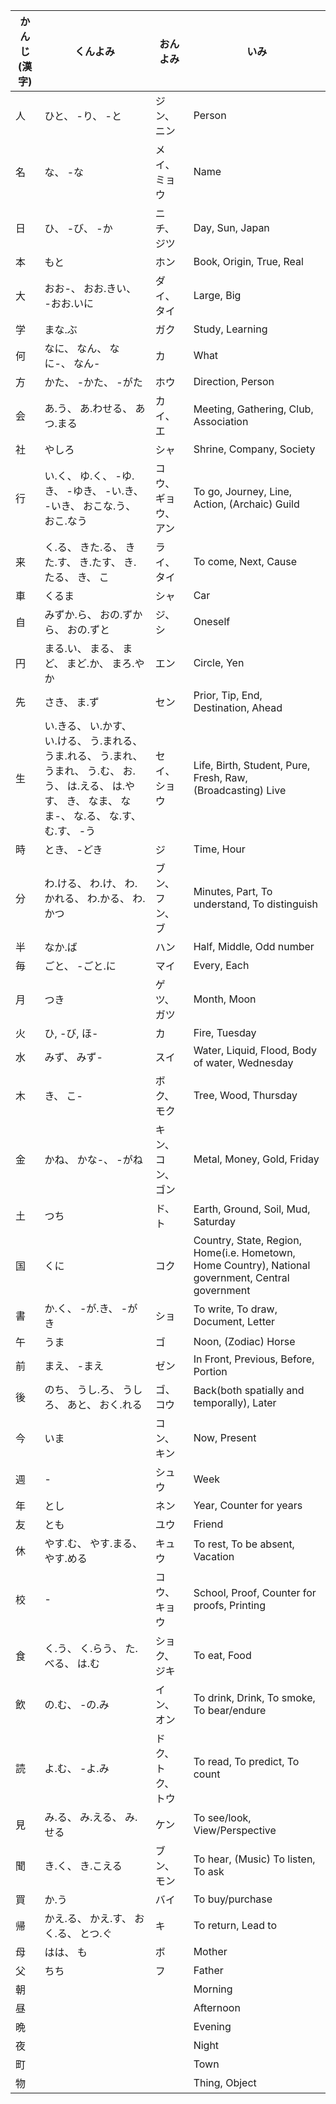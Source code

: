 |  かんじ (漢字) |   くんよみ   |   おんよみ   |     いみ    |
| ----------- | ----------- | ----------- | ----------- |
| 人 | ひと、 -り、 -と | ジン、 ニン | Person |
| 名 | な、 -な | メイ、 ミョウ | Name |
| 日 | ひ、 -び、 -か | ニチ、 ジツ | Day, Sun, Japan |
| 本 | もと | ホン | Book, Origin, True, Real |
| 大 | おお-、 おお.きい、 -おお.いに | ダイ、 タイ | Large, Big |    
| 学 | まな.ぶ | ガク | Study, Learning |
| 何 | なに、 なん、 なに-、 なん- | カ | What |
| 方 | かた、 -かた、 -がた | ホウ | Direction, Person |
| 会 | あ.う、 あ.わせる、 あつ.まる | カイ、 エ | Meeting, Gathering, Club, Association |
| 社 | やしろ | シャ | Shrine, Company, Society |
| 行 | い.く、 ゆ.く、 -ゆ.き、 -ゆき、 -い.き、 -いき、 おこな.う、 おこ.なう | コウ、 ギョウ、 アン | To go, Journey, Line, Action, (Archaic) Guild |
| 来 | く.る、 きた.る、 きた.す、 き.たす、 き.たる、 き、 こ | ライ、 タイ | To come, Next, Cause |
| 車 | くるま | シャ | Car |
| 自 | みずか.ら、 おの.ずから、 おの.ずと | ジ、 シ | Oneself |
| 円 | まる.い、 まる、 まど、 まど.か、 まろ.やか | エン | Circle, Yen |
| 先 | さき、 ま.ず | セン | Prior, Tip, End, Destination, Ahead |
| 生 | い.きる、 い.かす、 い.ける、 う.まれる、 うま.れる、 う.まれ、 うまれ、 う.む、 お.う、 は.える、 は.やす、 き、 なま、 なま-、 な.る、 な.す、 む.す、 -う | セイ、 ショウ | Life, Birth, Student, Pure, Fresh, Raw, (Broadcasting) Live |
| 時 | とき、 -どき | ジ | Time, Hour |
| 分 | わ.ける、 わ.け、 わ.かれる、 わ.かる、 わ.かつ | ブン、 フン、 ブ | Minutes, Part, To understand, To distinguish |
| 半 | なか.ば | ハン | Half, Middle, Odd number |
| 毎 | ごと、 -ごと.に | マイ | Every, Each |
| 月 | つき | ゲツ、 ガツ | Month, Moon |
| 火 | ひ, -び, ほ- | カ | Fire, Tuesday |
| 水 | みず、 みず- | スイ | Water, Liquid, Flood, Body of water, Wednesday |
| 木 | き、 こ- | ボク、 モク | Tree, Wood, Thursday |
| 金 | かね、 かな-、 -がね | キン、 コン、 ゴン | Metal, Money, Gold, Friday |
| 土 | つち | ド、 ト | Earth, Ground, Soil, Mud, Saturday |
| 国 | くに | コク | Country, State, Region, Home(i.e. Hometown, Home Country), National government, Central government |
| 書 | か.く、 -が.き、 -がき | ショ | To write, To draw, Document, Letter |
| 午 | うま | ゴ | Noon, (Zodiac) Horse |
| 前 | まえ、 -まえ | ゼン | In Front, Previous, Before, Portion |
| 後 | のち、 うし.ろ、 うしろ、 あと、 おく.れる | ゴ、 コウ | Back(both spatially and temporally), Later |
| 今 | いま | コン、 キン | Now, Present |
| 週 | - | シュウ | Week |
| 年 | とし | ネン | Year, Counter for years |
| 友 | とも | ユウ | Friend |
| 休 | やす.む、 やす.まる、 やす.める | キュウ | To rest, To be absent, Vacation |
| 校 | - | コウ、 キョウ | School, Proof, Counter for proofs, Printing |
| 食 | く.う、 く.らう、 た.べる、 は.む | ショク、 ジキ | To eat, Food |
| 飲 | の.む、 -の.み | イン、 オン | To drink, Drink, To smoke, To bear/endure |
| 読 | よ.む、 -よ.み | ドク、 トク、 トウ | To read, To predict, To count |
| 見 | み.る、 み.える、 み.せる | ケン | To see/look, View/Perspective |
| 聞 | き.く、 き.こえる | ブン、 モン | To hear, (Music) To listen, To ask |
| 買 | か.う | バイ | To buy/purchase |
| 帰 | かえ.る、 かえ.す、 おく.る、 とつ.ぐ | キ | To return, Lead to |
| 母 | はは、 も | ボ | Mother |
| 父 | ちち | フ | Father |
| 朝 | | | Morning |
| 昼 | | | Afternoon |
| 晩 | | | Evening |
| 夜 | | | Night |
| 町 | | | Town |
| 物 | | | Thing, Object |
